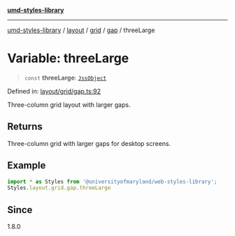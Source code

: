 [**umd-styles-library**](../../../../../../README.md)

***

[umd-styles-library](../../../../../../modules.md) / [layout](../../../../../README.md) / [grid](../../../README.md) / [gap](../README.md) / threeLarge

# Variable: threeLarge

> `const` **threeLarge**: [`JssObject`](../../../../../../utilities/namespaces/transform/type-aliases/JssObject.md)

Defined in: [layout/grid/gap.ts:92](https://github.com/UMD-Digital/design-system/blob/8021d9898368f604bce452fe4dde6fae3a0578fd/packages/styles/source/layout/grid/gap.ts#L92)

Three-column grid layout with larger gaps.

## Returns

Three-column grid with larger gaps for desktop screens.

## Example

```typescript
import * as Styles from '@universityofmaryland/web-styles-library';
Styles.layout.grid.gap.threeLarge
```

## Since

1.8.0

